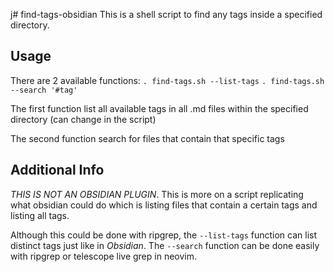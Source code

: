j# find-tags-obsidian
This is a shell script to find any tags inside a specified directory.

## Usage

There are 2 available functions:
`. find-tags.sh --list-tags`
`. find-tags.sh --search '#tag'`

The first function list all available tags in all .md files within the specified directory (can change in the script)

The second function search for files that contain that specific tags

## Additional Info

*THIS IS NOT AN OBSIDIAN PLUGIN*. This is more on a script replicating what obsidian could do which is listing files that contain a certain tags and listing all tags.

Although this could be done with ripgrep, the `--list-tags` function can list distinct tags just like in *Obsidian*. The `--search` function can be done easily with ripgrep or telescope live grep in neovim.
